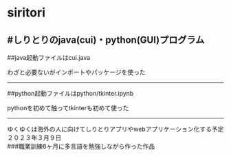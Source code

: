# siritori
#しりとりのjava(cui)・python(GUI)プログラム
---
##java起動ファイルはcui.java

わざと必要ないがインポートやパッケージを使った

---
##python起動ファイルはpython/tkinter.ipynb

pythonを初めて触ってtkinterも初めて使った

---
ゆくゆくは海外の人に向けてしりとりアプリやwebアプリケーション化する予定  
２０２３年３月９日  
###職業訓練6ヶ月に多言語を勉強しながら作った作品
